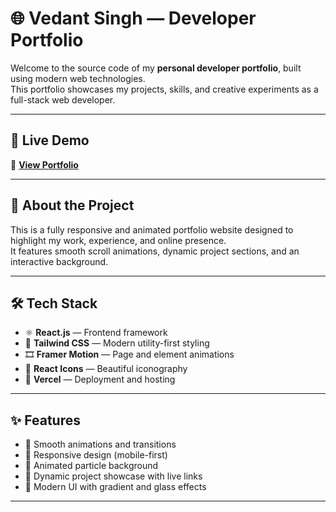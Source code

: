 # 🌐 Vedant Singh — Developer Portfolio

Welcome to the source code of my **personal developer portfolio**, built using modern web technologies.  
This portfolio showcases my projects, skills, and creative experiments as a full-stack web developer.

---

## 🚀 Live Demo
🔗 **[View Portfolio](https://vedant-portfolio-umber.vercel.app/)**

---

## 🧠 About the Project
This is a fully responsive and animated portfolio website designed to highlight my work, experience, and online presence.  
It features smooth scroll animations, dynamic project sections, and an interactive background.

---

## 🛠️ Tech Stack
- ⚛️ **React.js** — Frontend framework  
- 💨 **Tailwind CSS** — Modern utility-first styling  
- 🎞️ **Framer Motion** — Page and element animations  
- 🧩 **React Icons** — Beautiful iconography  
- 🌈 **Vercel** — Deployment and hosting  

---

## ✨ Features
- 🔹 Smooth animations and transitions  
- 🔹 Responsive design (mobile-first)  
- 🔹 Animated particle background  
- 🔹 Dynamic project showcase with live links  
- 🔹 Modern UI with gradient and glass effects  

---
